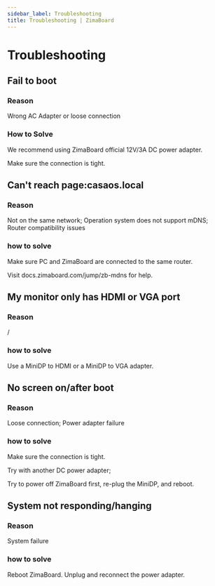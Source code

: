 ```yaml
---
sidebar_label: Troubleshooting
title: Troubleshooting | ZimaBoard
---
```


# Troubleshooting

## Fail to boot

### Reason

Wrong AC Adapter or loose connection

### How to Solve

We recommend using ZimaBoard official 12V/3A DC power adapter. 

Make sure the connection is tight.

## Can't reach page:casaos.local

### Reason 

Not on the same network;
Operation system does not support mDNS;
Router compatibility issues

### how to solve 

Make sure PC and ZimaBoard are connected to the same router.

Visit docs.zimaboard.com/jump/zb-mdns for help.

## My monitor only has HDMI or VGA port

### Reason 

/

### how to solve 

Use a MiniDP to HDMI or a MiniDP to VGA adapter.

## No screen on/after boot

### Reason 

Loose connection;
Power adapter failure

### how to solve 

Make sure the connection is tight.

Try with another DC power adapter; 

Try to power off ZimaBoard first, re-plug the MiniDP, and reboot.

## System not responding/hanging

### Reason 

System failure

### how to solve 

Reboot ZimaBoard. Unplug and reconnect the power adapter.